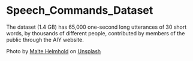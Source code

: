 # Speech_Commands_Dataset

The dataset (1.4 GB) has 65,000 one-second long utterances of 30 short words, by thousands of different people, contributed by members of the public through the AIY website.

Photo by <a href="https://unsplash.com/@maltehelmhold?utm_source=unsplash&utm_medium=referral&utm_content=creditCopyText">Malte Helmhold</a> on <a href="https://unsplash.com/s/photos/voice-command?utm_source=unsplash&utm_medium=referral&utm_content=creditCopyText">Unsplash</a>
  